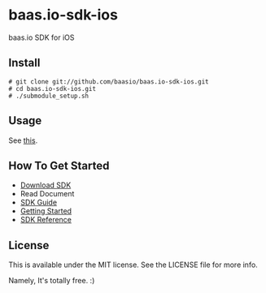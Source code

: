 baas.io-sdk-ios
===============

baas.io SDK for iOS


## Install

```
# git clone git://github.com/baasio/baas.io-sdk-ios.git
# cd baas.io-sdk-ios.git
# ./submodule_setup.sh
```

## Usage
See [this](https://github.com/baasio/baas.io-sdk-ios/wiki/Getting-Started#Install).

## How To Get Started
* [Download SDK](https://github.com/baasio/baas.io-sdk-ios/archive/master.zip)
* Read Document
 * [SDK Guide](https://github.com/baasio/baas.io-sdk-ios/wiki/SDK-Guide)
 * [Getting Started](https://github.com/baasio/baas.io-sdk-ios/wiki/Getting-Started)
 * [SDK Reference](https://baas.io/docs/ko/ios/reference/)



## License
This is available under the MIT license. See the LICENSE file for more info.

Namely, It's totally free. :)